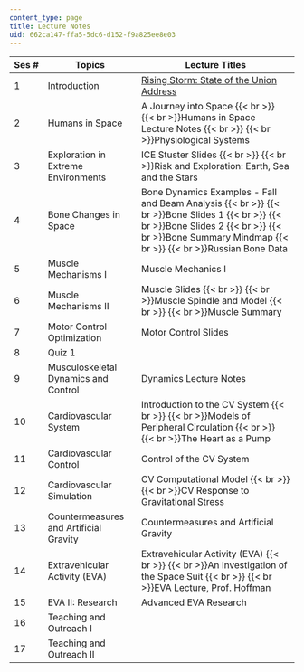 ```yaml
---
content_type: page
title: Lecture Notes
uid: 662ca147-ffa5-5dc6-d152-f9a825ee8e03
---
```


| Ses # | Topics | Lecture Titles |
| --- | --- | --- |
| 1 | Introduction | [Rising Storm: State of the Union Address](http://www.nytimes.com/2006/02/02/business/02research.html?ex=1296536400&en=84faf625cb5962db&ei=5090&partner=rssuserland&emc=rss) |
| 2 | Humans in Space | A Journey into Space  {{< br >}}  {{< br >}}Humans in Space Lecture Notes  {{< br >}}  {{< br >}}Physiological Systems |
| 3 | Exploration in Extreme Environments | ICE Stuster Slides  {{< br >}}  {{< br >}}Risk and Exploration: Earth, Sea and the Stars |
| 4 | Bone Changes in Space | Bone Dynamics Examples - Fall and Beam Analysis  {{< br >}}  {{< br >}}Bone Slides 1  {{< br >}}  {{< br >}}Bone Slides 2  {{< br >}}  {{< br >}}Bone Summary Mindmap  {{< br >}}  {{< br >}}Russian Bone Data |
| 5 | Muscle Mechanisms I | Muscle Mechanics I |
| 6 | Muscle Mechanisms II | Muscle Slides  {{< br >}}  {{< br >}}Muscle Spindle and Model  {{< br >}}  {{< br >}}Muscle Summary |
| 7 | Motor Control Optimization | Motor Control Slides |
| 8 | Quiz 1 |  |
| 9 | Musculoskeletal Dynamics and Control | Dynamics Lecture Notes |
| 10 | Cardiovascular System | Introduction to the CV System  {{< br >}}  {{< br >}}Models of Peripheral Circulation  {{< br >}}  {{< br >}}The Heart as a Pump |
| 11 | Cardiovascular Control | Control of the CV System |
| 12 | Cardiovascular Simulation | CV Computational Model  {{< br >}}  {{< br >}}CV Response to Gravitational Stress |
| 13 | Countermeasures and Artificial Gravity | Countermeasures and Artificial Gravity |
| 14 | Extravehicular Activity (EVA) | Extravehicular Activity (EVA)  {{< br >}}  {{< br >}}An Investigation of the Space Suit  {{< br >}}  {{< br >}}EVA Lecture, Prof. Hoffman |
| 15 | EVA II: Research | Advanced EVA Research |
| 16 | Teaching and Outreach I |  |
| 17 | Teaching and Outreach II |